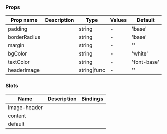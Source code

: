 ### Props

| Prop name    | Description | Type         | Values | Default     |
| ------------ | ----------- | ------------ | ------ | ----------- |
| padding      |             | string       | -      | 'base'      |
| borderRadius |             | string       | -      | 'base'      |
| margin       |             | string       | -      | ''          |
| bgColor      |             | string       | -      | 'white'     |
| textColor    |             | string       | -      | 'font-base' |
| headerImage  |             | string\|func | -      | ''          |

### Slots

| Name         | Description | Bindings |
| ------------ | ----------- | -------- |
| image-header |             |          |
| content      |             |          |
| default      |             |          |
